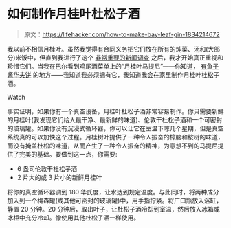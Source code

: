 # 如何制作月桂叶杜松子酒

> 原文：<https://lifehacker.com/how-to-make-bay-leaf-gin-1834214672>

我以前不相信月桂叶。虽然我觉得有合同义务把它们放在所有的炖菜、汤和(大部分)米饭中，但直到我进行了这个 [非常重要的新闻调查](https://lifehacker.com/do-bay-leaves-even-do-anything-1793275685) 之后，我才开始真正重视和珍惜它们。当我在巴尔看到鸡尾酒菜单上的“月桂叶马提尼”——你知道， [有鱼子酱华夫饼](https://skillet.lifehacker.com/put-caviar-on-your-breakfast-carbs-1833892652) 的地方——我知道我必须拥有它，我知道我会在家里制作月桂叶杜松子酒。

Watch

事实证明，如果你有一个真空设备，月桂叶杜松子酒非常容易制作。你只需要新鲜的月桂叶(我发现它们给人最干净、最新鲜的味道)、伦敦干杜松子酒和一个可密封的玻璃罐。如果你没有沉浸式循环器，你可以让它在室温下晾几个星期，但是真空系统真的可以加快这个过程。月桂树叶提供了一种令人振奋的樟脑和桉树的味道，而没有掩盖杜松的味道，从而产生了一种令人振奋的精神，为意想不到的马提尼提供了完美的基础。要做到这一点，你需要:

*   6 盎司伦敦干杜松子酒
*   2 片大的或 3 片小的新鲜月桂叶

将你的真空循环器调到 180 华氏度，让水达到规定温度。与此同时，将两种成分加入到一个梅森罐(或其他可密封的玻璃罐)中，用手指拧紧。将广口瓶放入浴缸，静置 20 分钟。20 分钟后，取出叶子，让杜松子酒冷却到室温，然后放入冰箱或冰柜中充分冷却。像使用其他杜松子酒一样使用。